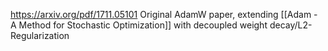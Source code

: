 https://arxiv.org/pdf/1711.05101
Original AdamW paper, extending [[Adam - A Method for Stochastic Optimization]] with decoupled weight decay/L2-Regularization

